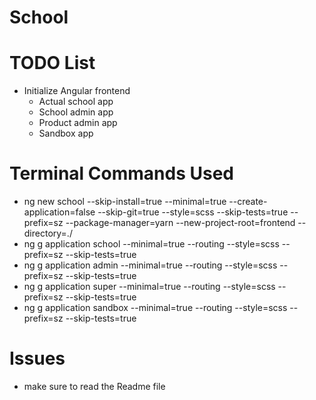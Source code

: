 # School

# TODO List

- Initialize Angular frontend
  - Actual school app
  - School admin app
  - Product admin app
  - Sandbox app


# Terminal Commands Used

- ng new school --skip-install=true --minimal=true --create-application=false --skip-git=true --style=scss --skip-tests=true --prefix=sz --package-manager=yarn --new-project-root=frontend --directory=./
- ng g application school --minimal=true --routing --style=scss --prefix=sz --skip-tests=true
- ng g application admin --minimal=true --routing --style=scss --prefix=sz --skip-tests=true
- ng g application super --minimal=true --routing --style=scss --prefix=sz --skip-tests=true
- ng g application sandbox --minimal=true --routing --style=scss --prefix=sz --skip-tests=true

# Issues

- make sure to read the Readme file
